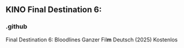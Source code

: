 ## KINO Final Destination 6: 

### .github

Final Destination 6: Bloodlines Ganzer Fil𝐦 Deutsch (2025) Kostenlos
